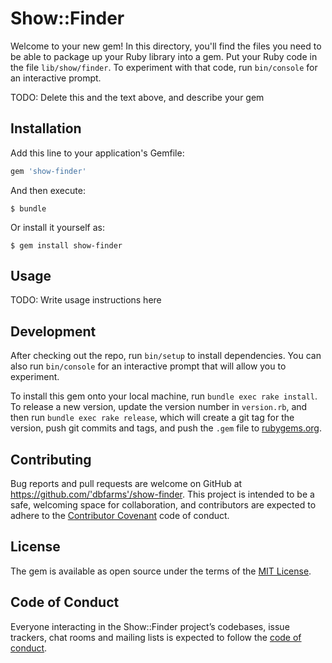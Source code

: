 # Show::Finder

Welcome to your new gem! In this directory, you'll find the files you need to be able to package up your Ruby library into a gem. Put your Ruby code in the file `lib/show/finder`. To experiment with that code, run `bin/console` for an interactive prompt.

TODO: Delete this and the text above, and describe your gem

## Installation

Add this line to your application's Gemfile:

```ruby
gem 'show-finder'
```

And then execute:

    $ bundle

Or install it yourself as:

    $ gem install show-finder

## Usage

TODO: Write usage instructions here

## Development

After checking out the repo, run `bin/setup` to install dependencies. You can also run `bin/console` for an interactive prompt that will allow you to experiment.

To install this gem onto your local machine, run `bundle exec rake install`. To release a new version, update the version number in `version.rb`, and then run `bundle exec rake release`, which will create a git tag for the version, push git commits and tags, and push the `.gem` file to [rubygems.org](https://rubygems.org).

## Contributing

Bug reports and pull requests are welcome on GitHub at https://github.com/'dbfarms'/show-finder. This project is intended to be a safe, welcoming space for collaboration, and contributors are expected to adhere to the [Contributor Covenant](http://contributor-covenant.org) code of conduct.

## License

The gem is available as open source under the terms of the [MIT License](https://opensource.org/licenses/MIT).

## Code of Conduct

Everyone interacting in the Show::Finder project’s codebases, issue trackers, chat rooms and mailing lists is expected to follow the [code of conduct](https://github.com/'dbfarms'/show-finder/blob/master/CODE_OF_CONDUCT.md).
